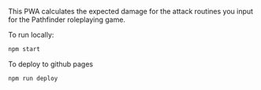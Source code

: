 This PWA calculates the expected damage for the attack routines you input for the Pathfinder roleplaying game.

To run locally:
```bash
npm start
```

To deploy to github pages
```bash
npm run deploy
```

